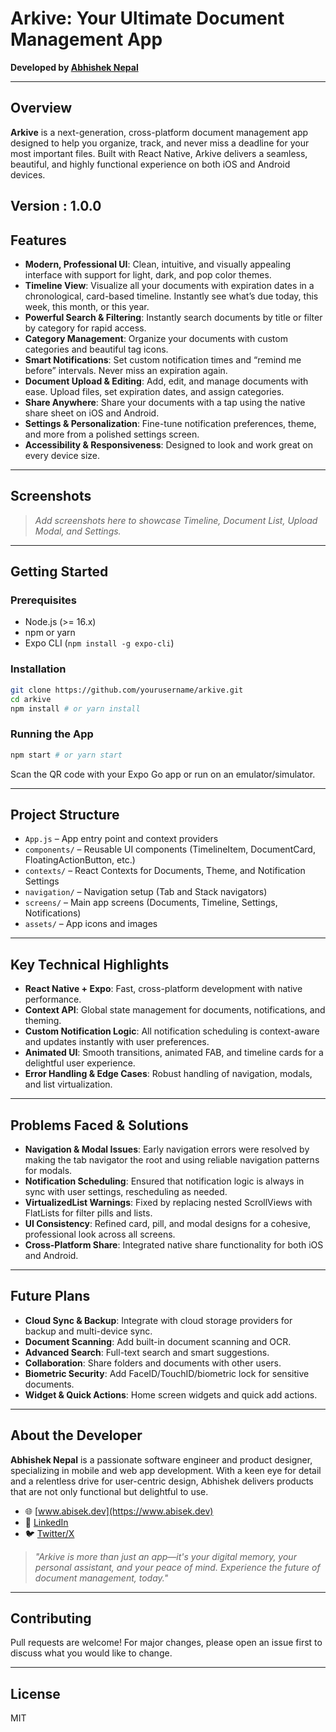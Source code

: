 # Arkive: Your Ultimate Document Management App

**Developed by [Abhishek Nepal](https://www.abisek.dev)**

---

## Overview

**Arkive** is a next-generation, cross-platform document management app designed to help you organize, track, and never miss a deadline for your most important files. Built with React Native, Arkive delivers a seamless, beautiful, and highly functional experience on both iOS and Android devices.

## Version : 1.0.0

## Features

- **Modern, Professional UI**: Clean, intuitive, and visually appealing interface with support for light, dark, and pop color themes.
- **Timeline View**: Visualize all your documents with expiration dates in a chronological, card-based timeline. Instantly see what’s due today, this week, this month, or this year.
- **Powerful Search & Filtering**: Instantly search documents by title or filter by category for rapid access.
- **Category Management**: Organize your documents with custom categories and beautiful tag icons.
- **Smart Notifications**: Set custom notification times and “remind me before” intervals. Never miss an expiration again.
- **Document Upload & Editing**: Add, edit, and manage documents with ease. Upload files, set expiration dates, and assign categories.
- **Share Anywhere**: Share your documents with a tap using the native share sheet on iOS and Android.
- **Settings & Personalization**: Fine-tune notification preferences, theme, and more from a polished settings screen.
- **Accessibility & Responsiveness**: Designed to look and work great on every device size.

---

## Screenshots

> _Add screenshots here to showcase Timeline, Document List, Upload Modal, and Settings._

---

## Getting Started

### Prerequisites

- Node.js (>= 16.x)
- npm or yarn
- Expo CLI (`npm install -g expo-cli`)

### Installation

```bash
git clone https://github.com/yourusername/arkive.git
cd arkive
npm install # or yarn install
```

### Running the App

```bash
npm start # or yarn start
```

Scan the QR code with your Expo Go app or run on an emulator/simulator.

---

## Project Structure

- `App.js` – App entry point and context providers
- `components/` – Reusable UI components (TimelineItem, DocumentCard, FloatingActionButton, etc.)
- `contexts/` – React Contexts for Documents, Theme, and Notification Settings
- `navigation/` – Navigation setup (Tab and Stack navigators)
- `screens/` – Main app screens (Documents, Timeline, Settings, Notifications)
- `assets/` – App icons and images

---

## Key Technical Highlights

- **React Native + Expo**: Fast, cross-platform development with native performance.
- **Context API**: Global state management for documents, notifications, and theming.
- **Custom Notification Logic**: All notification scheduling is context-aware and updates instantly with user preferences.
- **Animated UI**: Smooth transitions, animated FAB, and timeline cards for a delightful user experience.
- **Error Handling & Edge Cases**: Robust handling of navigation, modals, and list virtualization.

---

## Problems Faced & Solutions

- **Navigation & Modal Issues**: Early navigation errors were resolved by making the tab navigator the root and using reliable navigation patterns for modals.
- **Notification Scheduling**: Ensured that notification logic is always in sync with user settings, rescheduling as needed.
- **VirtualizedList Warnings**: Fixed by replacing nested ScrollViews with FlatLists for filter pills and lists.
- **UI Consistency**: Refined card, pill, and modal designs for a cohesive, professional look across all screens.
- **Cross-Platform Share**: Integrated native share functionality for both iOS and Android.

---

## Future Plans

- **Cloud Sync & Backup**: Integrate with cloud storage providers for backup and multi-device sync.
- **Document Scanning**: Add built-in document scanning and OCR.
- **Advanced Search**: Full-text search and smart suggestions.
- **Collaboration**: Share folders and documents with other users.
- **Biometric Security**: Add FaceID/TouchID/biometric lock for sensitive documents.
- **Widget & Quick Actions**: Home screen widgets and quick add actions.

---

## About the Developer

**Abhishek Nepal** is a passionate software engineer and product designer, specializing in mobile and web app development. With a keen eye for detail and a relentless drive for user-centric design, Abhishek delivers products that are not only functional but delightful to use.

- 🌐 [www.abisek.dev](https://www.abisek.dev)
- 💼 [LinkedIn](https://www.linkedin.com/in/abhisheknepaldev)
- 🐦 [Twitter/X](https://twitter.com/abhisheknepal)

> _"Arkive is more than just an app—it's your digital memory, your personal assistant, and your peace of mind. Experience the future of document management, today."_

---

## Contributing

Pull requests are welcome! For major changes, please open an issue first to discuss what you would like to change.

---

## License

MIT
